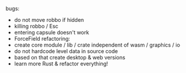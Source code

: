bugs:
* do not move robbo if hidden
* killing robbo / Esc
* entering capsule doesn't work
* ForceField
refactoring:
* create core module / lib / crate independent of wasm / graphics / io
* do not hardcode level data in source code
* based on that create desktop & web versions
* learn more Rust & refactor everything!
